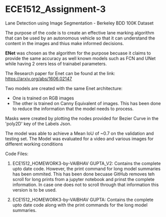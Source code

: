 # ECE1512_Assignment-3
Lane Detection using Image Segmentation - Berkeley BDD 100K Dataset


The purpose of the code is to create an effective lane marking algorithm that can be used by an autonomous vehicle so that it can understand the content in the images and thius make informed decisions.

**ENet** was chosen as the algorithm for the purpose becuase it claims to provide the same accuracy as well known models such as FCN and UNet while having 2 orers less of trainabel parameters.

The Research paper for Enet can be found at the link: https://arxiv.org/abs/1606.02147

Two models are created with the same Enet architecture:

-  One is trained on RGB images
-  The other is trained on Canny Equivalent of images. This has been done to reduce the information that the model needs to process.

Masks were created by plotting the nodes provided for Bezier Curve in the 'poly2D' key of the Labels Json.

The model was able to achieve a Mean IoU of ~0.7 on the validation and testing set. The Model was evaluated for a video and various images for different working conditions  

Code Files: 

1. ECE1512_HOMEWORK3-by-VAIBHAV GUPTA_V2: Contains the complete upto date code. However, the print command for long model summaries has been ommited. This has been done becuase GitHub removes teh scroll for long prints from a jupyter notebook and prinst the complete information. In case one does not to scroll through that information this version is to be used.

2. ECE1512_HOMEWORK3-by-VAIBHAV GUPTA: Contains the complete upto date code along with the print commands for the long model summaries.
